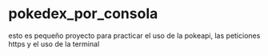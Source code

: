 # pokedex_por_consola
esto es pequeño proyecto para practicar el uso de la pokeapi, las peticiones https y 
el uso de la terminal